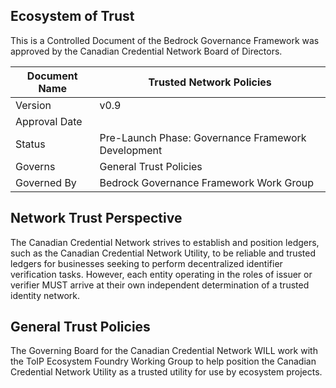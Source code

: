 ## Ecosystem of Trust

This is a Controlled Document of the Bedrock Governance Framework was approved by the Canadian Credential Network Board of Directors.

| Document Name | Trusted Network Policies |
| --- | --- |
| Version | v0.9 |
| Approval Date | |
| Status | Pre-Launch Phase: Governance Framework Development |
| Governs |General Trust Policies  |
| Governed By | Bedrock Governance Framework Work Group |

## Network Trust Perspective
The Canadian Credential Network strives to establish and position ledgers, such as the Canadian Credential Network Utility, to be reliable and trusted ledgers for businesses seeking to perform decentralized identifier verification tasks. However, each entity operating in the roles of issuer or verifier MUST arrive at their own independent determination of a trusted identity network.

## General Trust Policies
The Governing Board for the Canadian Credential Network WILL work with the ToIP Ecosystem Foundry Working Group to help position the Canadian Credential Network Utility as a trusted utility for use by ecosystem projects.
